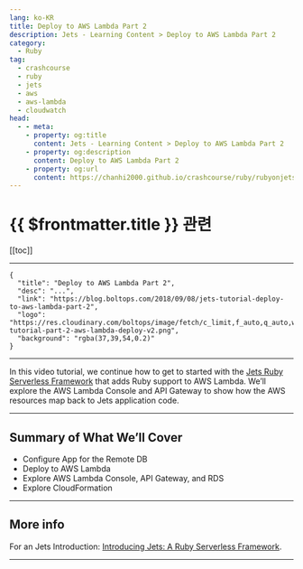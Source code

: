 ```yaml
---
lang: ko-KR
title: Deploy to AWS Lambda Part 2
description: Jets - Learning Content > Deploy to AWS Lambda Part 2
category:
  - Ruby
tag:
  - crashcourse
  - ruby
  - jets
  - aws
  - aws-lambda
  - cloudwatch
head:
  - - meta:
    - property: og:title
      content: Jets - Learning Content > Deploy to AWS Lambda Part 2
    - property: og:description
      content: Deploy to AWS Lambda Part 2
    - property: og:url
      content: https://chanhi2000.github.io/crashcourse/ruby/rubyonjets-learning-content/20180908-jets-tutorial-deploy-to-aws-lambda-part-2.html
---
```


# {{ $frontmatter.title }} 관련

[[toc]]

---

```component VPCard
{
  "title": "Deploy to AWS Lambda Part 2",
  "desc": "...",
  "link": "https://blog.boltops.com/2018/09/08/jets-tutorial-deploy-to-aws-lambda-part-2",
  "logo": "https://res.cloudinary.com/boltops/image/fetch/c_limit,f_auto,q_auto,w_600/https://blog.boltops.com/img/posts/2018/09/jets-tutorial-part-2-aws-lambda-deploy-v2.png",
  "background": "rgba(37,39,54,0.2)"
}
```

---

<VidStack src="youtube/oz3D0FsR0NM" />

In this video tutorial, we continue how to get to started with the [Jets Ruby Serverless Framework](http://rubyonjets.com) that adds Ruby support to AWS Lambda. We’ll explore the AWS Lambda Console and API Gateway to show how the AWS resources map back to Jets application code.

---

## Summary of What We’ll Cover

- Configure App for the Remote DB
- Deploy to AWS Lambda
- Explore AWS Lambda Console, API Gateway, and RDS
- Explore CloudFormation

---

## More info

For an Jets Introduction: [Introducing Jets: A Ruby Serverless Framework](https://blog.boltops.com/2018/08/18/introducing-jets-a-ruby-serverless-framework/).

---
